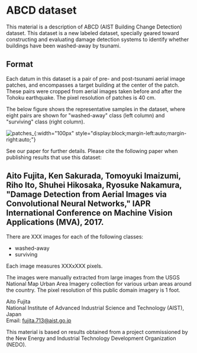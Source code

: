 # ABCD dataset

This material is a description of ABCD (AIST Building Change Detection) dataset.
This dataset is a new labeled dataset, specially geared toward constructing and evaluating damage detection systems to identify whether buildings have been washed-away by tsunami.

## Format
Each datum in this dataset is a pair of pre- and post-tsunami aerial image patches, and encompasses a target building at the center of the patch. These pairs were cropped from aerial images taken before and after the Tohoku earthquake. The pixel resolution of patches is 40 cm.

The below figure shows the representative samples in the dataset, where eight pairs are shown for "washed-away" class (left column) and "surviving" class (right column).

![patches_](https://user-images.githubusercontent.com/13417696/27384118-b5539e1e-56c8-11e7-9c0c-7d06b899763f.png){:width="100px" style="display:block;margin-left:auto;margin-right:auto;"}


See our paper for further details.
Please cite the following paper when publishing results that use this dataset:

Aito Fujita, Ken Sakurada, Tomoyuki Imaizumi, Riho Ito, Shuhei Hikosaka, Ryosuke Nakamura, "Damage Detection from Aerial Images
via Convolutional Neural Networks," IAPR International Conference on Machine Vision Applications (MVA), 2017.
----

There are XXX images for each of the following classes:
- washed-away
- surviving

Each image measures XXXxXXX pixels.

The images were manually extracted from large images from the USGS National Map Urban Area Imagery collection for various urban areas around the country. The pixel resolution of this public domain imagery is 1 foot.



Aito Fujita  
National Institute of Advanced Industrial Science and Technology (AIST), Japan  
Email: fujita.713@aist.go.jp  

This material is based on results obtained from a project commissioned by the New Energy and Industrial Technology Development Organization (NEDO).
